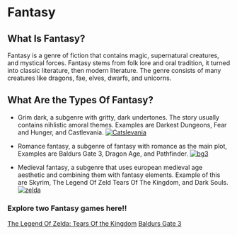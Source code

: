 # Fantasy


## What Is Fantasy?


Fantasy is a genre of fiction that contains magic, supernatural creatures, and mystical forces. Fantasy stems from folk lore and oral tradition, it turned into classic literature, then modern literature. The genre consists of many creatures like dragons, fae, elves, dwarfs, and unicorns.

## What Are the Types Of Fantasy?
 - Grim dark, a subgenre with gritty, dark undertones. The story usually contains nihlistic amoral themes. Examples are Darkest Dungeons, Fear and Hunger, and Castlevania.
[![Catslevania](https://upload.wikimedia.org/wikipedia/commons/1/13/Castlevania-logo.png?20231014180631)](https://commons.wikimedia.org/wiki/File:Castlevania-logo.png)


 - Romance fantasy, a subgenre of fantasy with romance as the main plot, Examples are Baldurs Gate 3, Dragon Age, and Pathfinder.
  [![bg3](https://cdn2.steamgriddb.com/logo_thumb/a9d4a0a256f5e6ae0452039e3493f22c.png)](https://www.steamgriddb.com/logo/20144)

 - Medieval fantasy, a subgenre that uses european medieval age aesthetic and combining them with fantasy elements. Example of this are Skyrim, The Legend Of Zeld Tears Of The Kingdom, and Dark Souls.
[![zelda](https://assets.nintendo.com/image/upload/f_auto/q_auto/dpr_1.5/c_scale,w_500/Marketing/68272fb37fa56918996af8bfceddbc4223c2746af7c325b2067f0c62c65ef8c0/pmp_j70k35rr/story/loz-logo-intro-2x)](https://www.nintendo.com/us/store/products/the-legend-of-zelda-tears-of-the-kingdom-nintendo-switch-2-edition-switch-2/?srsltid=AfmBOoochukApHNWr7ODr7STOtveQlQyDKLh-yuCpdoZMr7A-wMG7yoB)

   
### Explore two  Fantasy games here!!
[The Legend Of Zelda: Tears Of the Kingdom](totk/zelda.md) [Baldurs Gate 3](baldursgate3/bg3.md)

